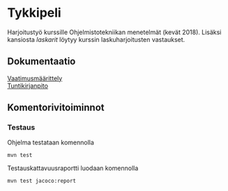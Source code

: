 # Tykkipeli

Harjoitustyö kurssille Ohjelmistotekniikan menetelmät (kevät 2018). Lisäksi kansiosta *laskarit* löytyy kurssin laskuharjoitusten vastaukset.

## Dokumentaatio
[Vaatimusmäärittely](https://github.com/oskarioskari/otm-harjoitustyo/blob/master/dokumentointi/vaatimusmaarittely.md)\
[Tuntikirjanpito](https://github.com/oskarioskari/otm-harjoitustyo/blob/master/dokumentointi/tuntikirjanpito.md)

## Komentorivitoiminnot
### Testaus
Ohjelma testataan komennolla
```
mvn test
```
Testauskattavuusraportti luodaan komennolla
```
mvn test jacoco:report
```
